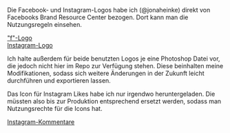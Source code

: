 Die Facebook- und Instagram-Logos habe ich (@jonaheinke) direkt von Facebooks Brand Resource Center bezogen.
Dort kann man die Nutzungsregeln einsehen.

["f"-Logo](https://en.facebookbrand.com/facebookapp/assets/f-logo-3/)\
[Instagram-Logo](https://en.facebookbrand.com/instagram/assets/instagram)

Ich halte außerdem für beide benutzten Logos je eine Photoshop Datei vor, die jedoch nicht hier im Repo zur Verfügung stehen. Diese beinhalten meine Modifikationen, sodass sich weitere Änderungen in der Zukunft leicht durchführen und exportieren lassen.

Das Icon für Instagram Likes habe ich nur irgendwo heruntergeladen. Die müssten also bis zur Produktion entsprechend ersetzt werden, sodass man Nutzungsrechte für die Icons hat.

[Instagram-Kommentare](https://uxwing.com/instagram-comment-icon/)